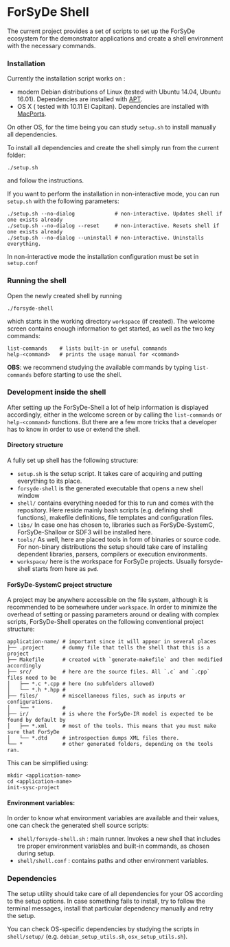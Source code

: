 # ForSyDe Shell

The current project provides a set of scripts to set up the ForSyDe ecosystem for the demonstrator applications and create a shell environment with the necessary commands.

### Installation

Currently the installation script works on :
 * modern Debian distributions of Linux (tested with Ubuntu 14.04, Ubuntu 16.01). Dependencies are installed with [APT](https://wiki.debian.org/Apt).
 * OS X ( tested with 10.11 El Capitan). Dependencies are installed with [MacPorts](https://www.macports.org).
 
On other OS, for the time being you can study `setup.sh` to install manually all dependencies.

To install all dependencies and create the shell simply run from the current folder:

    ./setup.sh

and follow the instructions.

If you want to perform the installation in non-interactive mode, you can run `setup.sh` with the following parameters:

    ./setup.sh --no-dialog             # non-interactive. Updates shell if one exists already
    ./setup.sh --no-dialog --reset     # non-interactive. Resets shell if one exists already
    ./setup.sh --no-dialog --uninstall # non-interactive. Uninstalls everything.

In non-interactive mode the installation configuration must be set in `setup.conf`

### Running the shell

Open the newly created shell by running

    ./forsyde-shell
    
which starts in the working directory `workspace` (if created). The welcome screen contains enough information to get started, as well as the two key commands:

    list-commands    # lists built-in or useful commands
    help-<command>   # prints the usage manual for <command>

**OBS**: we recommend studying the available commands by typing `list-commands` before starting to use the shell.


### Development inside the shell

After setting up the ForSyDe-Shell a lot of help information is displayed accordingly, either in the welcome screen or by calling the `list-commands` or `help-<command>` functions. But there are a few more tricks that a developer has to know in order to use or extend the shell.

#### Directory structure

A fully set up shell has the following structure:
  * `setup.sh` is the setup script. It takes care of acquiring and putting everything to its place.
  * `forsyde-shell` is the generated executable that opens a new shell window
  * `shell/` contains everything needed for this to run and comes with the repository. Here reside mainly bash scripts (e.g. defining shell functions), makefile definitions, file templates and configuration files.
  * `libs/` In case one has chosen to, libraries such as ForSyDe-SystemC, ForSyDe-Shallow or SDF3 will be installed here.
  * `tools/` As well, here are placed tools in form of binaries or source code. For non-binary distributions the setup should take care of installing dependent libraries, parsers, compilers or execution environments.
  * `workspace/` here is the workspace for ForSyDe projects. Usually forsyde-shell starts from here as `pwd`.

#### ForSyDe-SystemC project structure

A project may be anywhere accessible on the file system, although it is recommended to be somewhere under `workspace`. In order to minimize the overhead of setting or passing parameters around or dealing with complex scripts, ForSyDe-Shell operates on the following conventional project structure: 

    application-name/ # important since it will appear in several places
    ├── .project      # dummy file that tells the shell that this is a project         
    ├── Makefile      # created with `generate-makefile` and then modified accordingly 
    ├── src/          # here are the source files. All `.c` and `.cpp` files need to be
    │   ├── *.c *.cpp # here (no subfolders allowed)
    │   └── *.h *.hpp #                    
    ├── files/        # miscellaneous files, such as inputs or configurations.
    │   └── *         # 
    ├── ir/           # is where the ForSyDe-IR model is expected to be found by default by
    │   ├── *.xml     # most of the tools. This means that you must make sure that ForSyDe
    │   └── *.dtd     # introspection dumps XML files there.      
    └── *             # other generated folders, depending on the tools ran. 

This can be simplified using:

    mkdir <application-name>
    cd <application-name>
    init-sysc-project

#### Environment variables:

In order to know what environment variables are available and their values, one can check the generated shell source scripts:
 * `shell/forsyde-shell.sh` : main runner. Invokes a new shell that includes tre proper environment variables and built-in commands, as chosen during setup.
 * `shell/shell.conf` : contains paths and other environment variables.

### Dependencies

The setup utility should take care of all dependencies for your OS according to the setup options. In case something fails to install, try to follow the terminal messages, install that particular dependency manually and retry the setup.

You can check OS-specific dependencies by studying the scripts in `shell/setup/` (e.g. `debian_setup_utils.sh`, `osx_setup_utils.sh`).